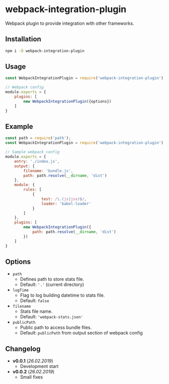# webpack-integration-plugin
Webpack plugin to provide integration with other frameworks.

## Installation
```bash
npm i -D webpack-integration-plugin
```

## Usage
```javascript
const WebpackIntegrationPlugin = require('webpack-integration-plugin');

// Webpack config
module.exports = {
    plugins: [
        new WebpackIntegrationPlugin({options})
    ]
}
```

## Example
```javascript
const path = require('path');
const WebpackIntegrationPlugin = require('webpack-integration-plugin');

// Sample webpack config
module.exports = {
    entry: './index.js',
    output: {
        filename: 'bundle.js',
        path: path.resolve(__dirname, 'dist')
    },
    module: {
        rules: [
            {
                test: /\.(js|jsx)$/,
                loader: 'babel-loader'
            }
        ]
    },
    plugins: [
        new WebpackIntegrationPlugin({
            path: path.resolve(__dirname, 'dist')
        })
    ]
}
```

## Options
* `path`
    * Defines path to store stats file.
    * Default: `'.'` (current directory)
* `logTime`
    * Flag to log building datetime to stats file.
    * Default: `false`
* `filename`
    * Stats file name.
    * Default: `'webpack-stats.json'`
* `publicPath`
    * Public path to access bundle files.
    * Default: `publicPath` from output section of webpack config

## Changelog
* __v0.0.1__ (_26.02.2019_)
    * Development start 
* __v0.0.2__ (_26.02.2019_)
    * Small fixes
